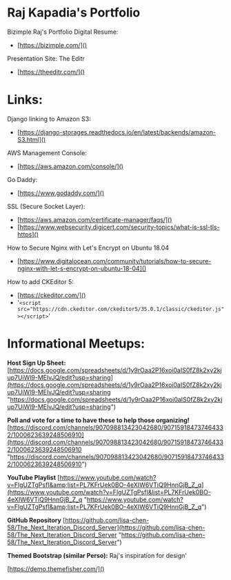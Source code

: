 # Raj Kapadia's Portfolio

Bizimple Raj's Portfolio Digital Resume:

* [https://bizimple.com/]()

Presentation Site: The Editr

* [https://theeditr.com/]()

# Links:

Django linking to Amazon S3:

* [https://django-storages.readthedocs.io/en/latest/backends/amazon-S3.html]()

AWS Management Console: 

* [https://aws.amazon.com/console/]()

Go Daddy: 

* [https://www.godaddy.com/]()

SSL (Secure Socket Layer):

* [https://aws.amazon.com/certificate-manager/faqs/]()
* [https://www.websecurity.digicert.com/security-topics/what-is-ssl-tls-https]()

How to Secure Nginx with Let's Encrypt on Ubuntu 18.04

* [https://www.digitalocean.com/community/tutorials/how-to-secure-nginx-with-let-s-encrypt-on-ubuntu-18-04]()

How to add CKEditor 5:

* [https://ckeditor.com/]()
* '`<script src="https://cdn.ckeditor.com/ckeditor5/35.0.1/classic/ckeditor.js"></script>`'

# **Informational Meetups:**

**Host Sign Up Sheet:**
[https://docs.google.com/spreadsheets/d/1y9rOaa2P16xoi0aIS0fZ8k2xy2kjup7UiWl9-MElvJQ/edit?usp=sharing](https://docs.google.com/spreadsheets/d/1y9rOaa2P16xoi0aIS0fZ8k2xy2kjup7UiWl9-MElvJQ/edit?usp=sharing "https://docs.google.com/spreadsheets/d/1y9rOaa2P16xoi0aIS0fZ8k2xy2kjup7UiWl9-MElvJQ/edit?usp=sharing")

**Poll and vote for a time to have these to help those organizing!**
[https://discord.com/channels/907098813423042680/907159184737464332/1000623639248506910](https://discord.com/channels/907098813423042680/907159184737464332/1000623639248506910 "https://discord.com/channels/907098813423042680/907159184737464332/1000623639248506910")

**YouTube Playlist**
[https://www.youtube.com/watch?v=FlgUZTgPsfI&amp;list=PL7KFrUek0BO-4eXIW6VTiQ9HnnGjB_Z_q](https://www.youtube.com/watch?v=FlgUZTgPsfI&list=PL7KFrUek0BO-4eXIW6VTiQ9HnnGjB_Z_q "https://www.youtube.com/watch?v=FlgUZTgPsfI&amp;list=PL7KFrUek0BO-4eXIW6VTiQ9HnnGjB_Z_q")

**GitHub Repository**
[https://github.com/lisa-chen-58/The_Next_Iteration_Discord_Server](https://github.com/lisa-chen-58/The_Next_Iteration_Discord_Server "https://github.com/lisa-chen-58/The_Next_Iteration_Discord_Server")

**Themed Bootstrap (similar Perso):** Raj's inspiration for design'

[https://demo.themefisher.com/]()

